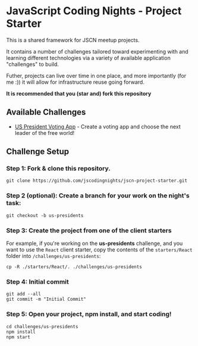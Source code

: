 # JavaScript Coding Nights - Project Starter

This is a shared framework for JSCN meetup projects.  

It contains a number of challenges tailored toward experimenting with and learning different technologies via a variety of available application "challenges" to build.

Futher, projects can live over time in one place, and more importantly (for me :)) it will allow for infrastructure reuse going forward.

**It is recommended that you (star and) fork this repository**

## Available Challenges

* [US President Voting App](/challenges/us-presidents.md) - Create a voting app and choose the next leader of the free world!


## Challenge Setup

### Step 1: Fork & clone this repository.

```
git clone https://github.com/jscodingnights/jscn-project-starter.git
```

### Step 2 (optional): Create a branch for your work on the night's task:

```
git checkout -b us-presidents
```

### Step 3: Create the project from one of the client starters

For example, if you're working on the **us-presidents** challenge, and you want to use the `React` client starter, copy the contents of the `starters/React` folder into `/challenges/us-presidents`:

```
cp -R ./starters/React/. ./challenges/us-presidents
```

### Step 4: Initial commit

```
git add --all
git commit -m "Initial Commit"
```

### Step 5: Open your project, npm install, and start coding!

```
cd challenges/us-presidents
npm install
npm start
```
